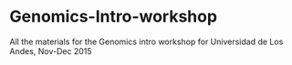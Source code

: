 # Genomics-Intro-workshop
All the materials for the Genomics intro workshop for Universidad de Los Andes, Nov-Dec 2015
